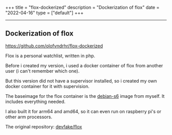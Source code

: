 +++
title = "flox-dockerized"
description = "Dockerization of flox"
date = "2022-04-16"
type = ["default"]
+++

---

## Dockerization of flox

https://github.com/olofvndrhr/flox-dockerized


Flox is a personal watchlist, written in php.

Before i created my version, i used a docker container of flox from another user (i can't remember which one).

But this version did not have a supervisor installed, so i created my own docker container for it with supervision.

The baseimage for the flox container is the [debian-s6](https://github.com/olofvndrhr/docker-baseimages) image from myself.
It includes everything needed.

I also built it for arm64 and amd64, so it can even run on raspberry pi's or other arm processors.

The original repository: [devfake/flox](https://github.com/olofvndrhr/docker-baseimages)

